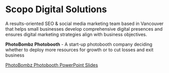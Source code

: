 # Scopo Digital Solutions

A results-oriented SEO & social media marketing team based in Vancouver that helps small businesses develop comprehensive digital presences and ensures digital marketing strategies align with business objectives.

<b>PhotoBombz Photobooth</b> - A start-up photobooth company deciding whether to deploy more resources for growth or to cut losses and exit business

<a href="https://github.com/erikw425/Scopo-Digital-Solutions/blob/master/PhotoBombz%20Photobooth.pdf">PhotoBombz Photobooth PowerPoint Slides</a>
